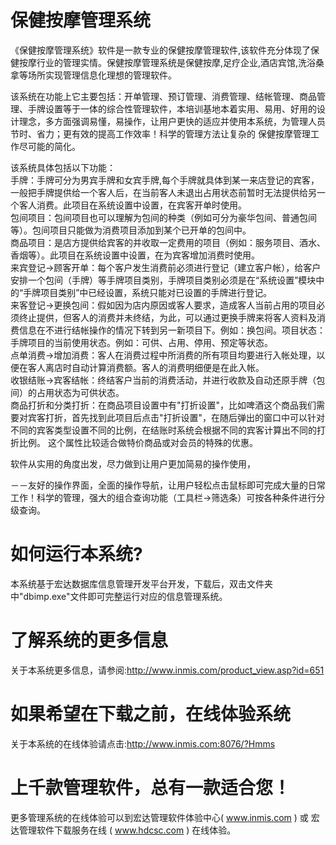 # 保健按摩管理系统

《保健按摩管理系统》软件是一款专业的保健按摩管理软件,该软件充分体现了保健按摩行业的管理实情。保健按摩管理系统是保健按摩,足疗企业,酒店宾馆,洗浴桑拿等场所实现管理信息化理想的管理软件。

该系统在功能上它主要包括：开单管理、预订管理、消费管理、结帐管理、商品管理、手牌设置等于一体的综合性管理软件，本培训基地本着实用、易用、好用的设计理念，多方面强调易懂，易操作，让用户更快的适应并使用本系统，为管理人员节时、省力；更有效的提高工作效率！科学的管理方法让复杂的 保健按摩管理工作尽可能的简化。

该系统具体包括以下功能：  
手牌：手牌可分为男宾手牌和女宾手牌,每个手牌就具体到某一来店登记的宾客，一般把手牌提供给一个客人后，在当前客人未退出占用状态前暂时无法提供给另一个客人消费。此项目在系统设置中设置，在宾客开单时使用。  
包间项目：包间项目也可以理解为包间的种类（例如可分为豪华包间、普通包间等）。包间项目只能做为消费项目添加到某个已开单的包间中。  
商品项目：是店方提供给宾客的并收取一定费用的项目（例如：服务项目、酒水、香烟等）。此项目在系统设置中设置，在为宾客增加消费时使用。  
来宾登记→顾客开单：每个客户发生消费前必须进行登记（建立客户帐），给客户安排一个包间（手牌）等手牌项目类别，手牌项目类别必须是在“系统设置”模块中的“手牌项目类别”中已经设置，系统只能对已设置的手牌进行登记。  
来客登记→更换包间：假如因为店内原因或客人要求，造成客人当前占用的项目必须终止提供，但客人的消费并未终结，为此，可以通过更换手牌来将客人资料及消费信息在不进行结帐操作的情况下转到另一新项目下。例如：换包间。项目状态：手牌项目的当前使用状态。例如：可供、占用、停用、预定等状态。  
点单消费→增加消费：客人在消费过程中所消费的所有项目均要进行入帐处理，以便在客人离店时自动计算消费额。客人的消费明细便是在此入帐。  
收银结账→宾客结帐：终结客户当前的消费活动，并进行收款及自动还原手牌（包间）的占用状态为可供状态。  
商品打折和分类打折：在商品项目设置中有"打折设置"，比如啤酒这个商品我们需要对宾客打折，首先找到此项目后点击"打折设置"，在随后弹出的窗口中可以针对不同的宾客类型设置不同的比例，在结账时系统会根据不同的宾客计算出不同的打折比例。 这个属性比较适合做特价商品或对会员的特殊的优惠。

软件从实用的角度出发，尽力做到让用户更加简易的操作使用，

－－友好的操作界面，全面的操作导航，让用户轻松点击鼠标即可完成大量的日常工作！科学的管理，强大的组合查询功能（工具栏→筛选条）可按各种条件进行分级查询。

# 如何运行本系统?

本系统基于宏达数据库信息管理开发平台开发，下载后，双击文件夹中"dbimp.exe"文件即可完整运行对应的信息管理系统。

# 了解系统的更多信息

关于本系统更多信息，请参阅:http://www.inmis.com/product_view.asp?id=651

# 如果希望在下载之前，在线体验系统

关于本系统的在线体验请点击:http://www.inmis.com:8076/?Hmms

# 上千款管理软件，总有一款适合您！

更多管理系统的在线体验可以到宏达管理软件体验中心( www.inmis.com ) 或 宏达管理软件下载服务在线 ( www.hdcsc.com ) 在线体验。

